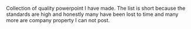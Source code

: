 Collection of quality powerpoint I have made. The list is short because the standards are high and honestly many have been lost to time and many more are company property I can not post. 
